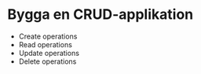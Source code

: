 # Bygga en CRUD-applikation

- Create operations
- Read operations
- Update operations
- Delete operations
